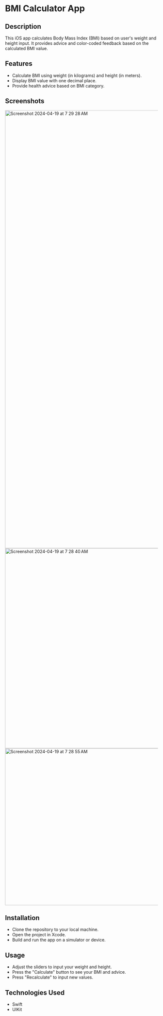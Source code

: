 # BMI Calculator App

## Description
This iOS app calculates Body Mass Index (BMI) based on user's weight and height input. It provides advice and color-coded feedback based on the calculated BMI value.

## Features
- Calculate BMI using weight (in kilograms) and height (in meters).
- Display BMI value with one decimal place.
- Provide health advice based on BMI category.

## Screenshots

<img width="1440" alt="Screenshot 2024-04-19 at 7 29 28 AM" src="https://github.com/adarsh2920/BMI_iOS/assets/76867801/861b9ec7-05fc-4b19-82b5-dc4f2b59715a">


<img width="658" alt="Screenshot 2024-04-19 at 7 28 40 AM" src="https://github.com/adarsh2920/BMI_iOS/assets/76867801/9a1f7b6b-712b-4e90-a00c-34a115eaea44">

<img width="516" alt="Screenshot 2024-04-19 at 7 28 55 AM" src="https://github.com/adarsh2920/BMI_iOS/assets/76867801/f83a6b40-93a1-4778-aab2-be3faeadcbfc">




## Installation
- Clone the repository to your local machine.
- Open the project in Xcode.
- Build and run the app on a simulator or device.

## Usage
- Adjust the sliders to input your weight and height.
- Press the "Calculate" button to see your BMI and advice.
- Press "Recalculate" to input new values.

## Technologies Used
- Swift
- UIKit

